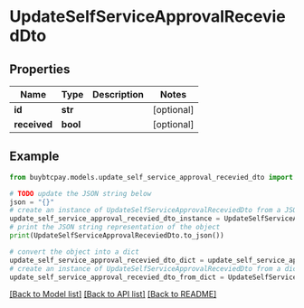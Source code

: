 # UpdateSelfServiceApprovalReceviedDto


## Properties

Name | Type | Description | Notes
------------ | ------------- | ------------- | -------------
**id** | **str** |  | [optional] 
**received** | **bool** |  | [optional] 

## Example

```python
from buybtcpay.models.update_self_service_approval_recevied_dto import UpdateSelfServiceApprovalReceviedDto

# TODO update the JSON string below
json = "{}"
# create an instance of UpdateSelfServiceApprovalReceviedDto from a JSON string
update_self_service_approval_recevied_dto_instance = UpdateSelfServiceApprovalReceviedDto.from_json(json)
# print the JSON string representation of the object
print(UpdateSelfServiceApprovalReceviedDto.to_json())

# convert the object into a dict
update_self_service_approval_recevied_dto_dict = update_self_service_approval_recevied_dto_instance.to_dict()
# create an instance of UpdateSelfServiceApprovalReceviedDto from a dict
update_self_service_approval_recevied_dto_from_dict = UpdateSelfServiceApprovalReceviedDto.from_dict(update_self_service_approval_recevied_dto_dict)
```
[[Back to Model list]](../README.md#documentation-for-models) [[Back to API list]](../README.md#documentation-for-api-endpoints) [[Back to README]](../README.md)


